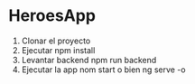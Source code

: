 # HeroesApp

1. Clonar el proyecto
2. Ejecutar npm install
3. Levantar backend npm run backend
4. Ejecutar la app nom start o bien ng serve -o

